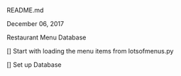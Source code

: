 README.md

December 06, 2017

Restaurant Menu Database

[] Start with loading the menu items from lotsofmenus.py

[] Set up Database
